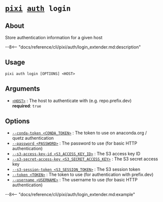 # <code>[pixi](../../pixi.md) [auth](../auth.md) login</code>

## About
Store authentication information for a given host

--8<-- "docs/reference/cli/pixi/auth/login_extender.md:description"

## Usage
```
pixi auth login [OPTIONS] <HOST>
```

## Arguments
- <a id="arg-<HOST>" href="#arg-<HOST>">`<HOST>`</a>
:  The host to authenticate with (e.g. repo.prefix.dev)
<br>**required**: `true`

## Options
- <a id="arg---conda-token" href="#arg---conda-token">`--conda-token <CONDA_TOKEN>`</a>
:  The token to use on anaconda.org / quetz authentication
- <a id="arg---password" href="#arg---password">`--password <PASSWORD>`</a>
:  The password to use (for basic HTTP authentication)
- <a id="arg---s3-access-key-id" href="#arg---s3-access-key-id">`--s3-access-key-id <S3_ACCESS_KEY_ID>`</a>
:  The S3 access key ID
- <a id="arg---s3-secret-access-key" href="#arg---s3-secret-access-key">`--s3-secret-access-key <S3_SECRET_ACCESS_KEY>`</a>
:  The S3 secret access key
- <a id="arg---s3-session-token" href="#arg---s3-session-token">`--s3-session-token <S3_SESSION_TOKEN>`</a>
:  The S3 session token
- <a id="arg---token" href="#arg---token">`--token <TOKEN>`</a>
:  The token to use (for authentication with prefix.dev)
- <a id="arg---username" href="#arg---username">`--username <USERNAME>`</a>
:  The username to use (for basic HTTP authentication)

--8<-- "docs/reference/cli/pixi/auth/login_extender.md:example"
